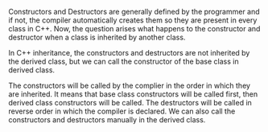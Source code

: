 Constructors and Destructors are generally defined by the programmer and if not, the compiler automatically creates them so they are present in every class in C++. Now, the question arises what happens to the constructor and destructor when a class is inherited by another class.

In C++ inheritance, the constructors and destructors are not inherited by the derived class, but we can call the constructor of the base class in derived class.

The constructors will be called by the complier in the order in which they are inherited. It means that base class constructors will be called first, then derived class constructors will be called.
The destructors will be called in reverse order in which the compiler is declared.
We can also call the constructors and destructors manually in the derived class.
